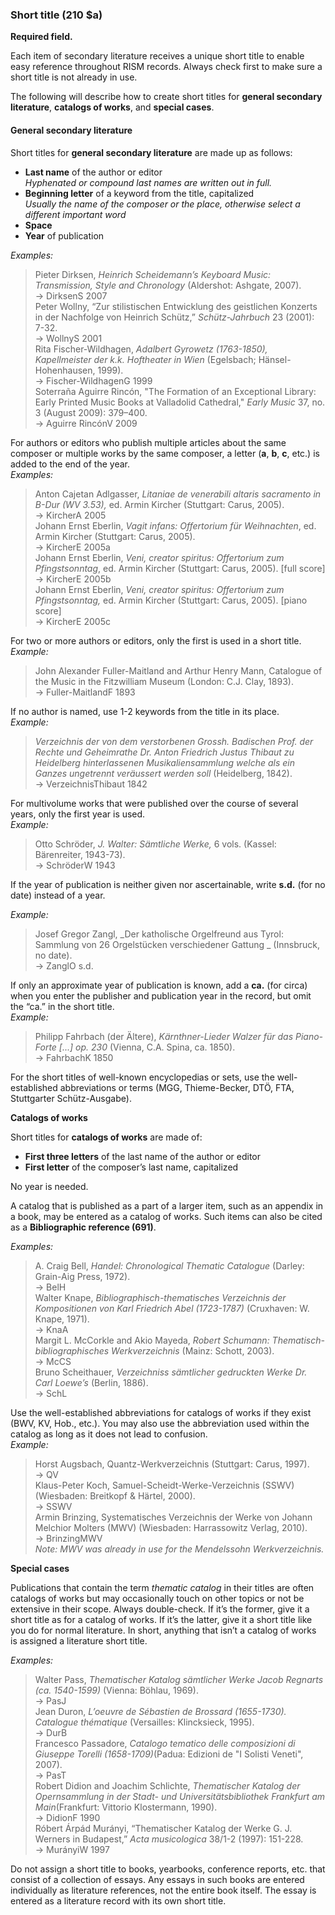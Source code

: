 ### Short title (210 $a)

**Required field.**

Each item of secondary literature receives a unique short title to enable easy reference throughout RISM records. Always
check first to make sure a short title is not already in use.

The following will describe how to create short titles for **general secondary literature**, **catalogs of works**,
and **special cases**.

#### General secondary literature

Short titles for **general secondary literature** are made up as follows:

- **Last name** of the author or editor  
  _Hyphenated or compound last names are written out in full._
- **Beginning letter** of a keyword from the title, capitalized  
  _Usually the name of the composer or the place, otherwise select a different important word_
- **Space**
- **Year** of publication

_Examples:_
> Pieter Dirksen, _Heinrich Scheidemann’s Keyboard Music: Transmission, Style and Chronology_ (Aldershot: Ashgate, 2007).  
> → DirksenS 2007  
> Peter Wollny, “Zur stilistischen Entwicklung des geistlichen Konzerts in der Nachfolge von Heinrich Schütz,” _Schütz-Jahrbuch_ 23 (2001): 7-32.  
> → WollnyS 2001  
> Rita Fischer-Wildhagen, _Adalbert Gyrowetz (1763-1850), Kapellmeister der k.k. Hoftheater in Wien_ (Egelsbach; Hänsel-Hohenhausen, 1999).  
> → Fischer-WildhagenG 1999  
> Soterraña Aguirre Rincón, "The Formation of an Exceptional Library: Early Printed Music Books at Valladolid Cathedral," _Early Music_ 37, no. 3 (August 2009): 379–400.  
> → Aguirre RincónV 2009


For authors or editors who publish multiple articles about the same composer or multiple works by the same composer, a
letter (**a**, **b**, **c**, etc.) is added to the end of the year.  
_Examples:_

> Anton Cajetan Adlgasser, _Litaniae de venerabili altaris sacramento in B-Dur (WV 3.53),_ ed. Armin Kircher (Stuttgart: Carus, 2005).  
> → KircherA 2005  
> Johann Ernst Eberlin, _Vagit infans: Offertorium für Weihnachten_, ed. Armin Kircher (Stuttgart: Carus, 2005).  
> → KircherE 2005a  
> Johann Ernst Eberlin, _Veni, creator spiritus: Offertorium zum Pfingstsonntag_, ed. Armin Kircher (Stuttgart: Carus, 2005). [full score]  
> → KircherE 2005b  
> Johann Ernst Eberlin, _Veni, creator spiritus: Offertorium zum Pfingstsonntag,_ ed. Armin Kircher (Stuttgart: Carus, 2005). [piano score]  
> → KircherE 2005c


For two or more authors or editors, only the first is used in a short title.  
_Example:_

> John Alexander Fuller-Maitland and Arthur Henry Mann, Catalogue of the Music in the Fitzwilliam Museum (London: C.J. Clay, 1893).  
> → Fuller-MaitlandF 1893

If no author is named, use 1-2 keywords from the title in its place.  
_Example:_

> _Verzeichnis der von dem verstorbenen Grossh. Badischen Prof. der Rechte und Geheimrathe Dr. Anton Friedrich Justus Thibaut zu Heidelberg hinterlassenen Musikaliensammlung welche als ein Ganzes ungetrennt veräussert werden soll_ (Heidelberg, 1842).  
> → VerzeichnisThibaut 1842


For multivolume works that were published over the course of several years, only the first year is used.  
_Example:_

> Otto Schröder, _J. Walter: Sämtliche Werke,_ 6 vols. (Kassel: Bärenreiter, 1943-73).  
> → SchröderW 1943

If the year of publication is neither given nor ascertainable, write **s.d.** (for no date) instead of a year.

_Example:_

> Josef Gregor Zangl, _Der katholische Orgelfreund aus Tyrol: Sammlung von 26 Orgelstücken verschiedener Gattung _ (Innsbruck, no date).  
> → ZanglO s.d.


If only an approximate year of publication is known, add a **ca.** (for circa) when you enter the publisher and
publication year in the record, but omit the “ca.” in the short title.  
_Example:_

> Philipp Fahrbach (der Ältere), _Kärnthner-Lieder Walzer für das Piano-Forte [...] op. 230_ (Vienna, C.A. Spina, ca. 1850).  
> → FahrbachK 1850

For the short titles of well-known encyclopedias or sets, use the well-established abbreviations or terms (MGG,
Thieme-Becker, DTÖ, FTA, Stuttgarter Schütz-Ausgabe).

**Catalogs of works**

Short titles for **catalogs of works** are made of:

- **First three letters** of the last name of the author or editor
- **First letter** of the composer’s last name, capitalized

No year is needed.

A catalog that is published as a part of a larger item, such as an appendix in a book, may be entered as a catalog of
works. Such items can also be cited as a **Bibliographic reference (691)**.

_Examples:_

> A. Craig Bell, _Handel: Chronological Thematic Catalogue_ (Darley: Grain-Aig Press, 1972).  
> → BelH  
> Walter Knape, _Bibliographisch-thematisches Verzeichnis der Kompositionen von Karl Friedrich Abel (1723-1787)_ (Cruxhaven: W. Knape, 1971).  
> → KnaA  
> Margit L. McCorkle and Akio Mayeda, _Robert Schumann: Thematisch-bibliographisches Werkverzeichnis_ (Mainz: Schott, 2003).  
> → McCS  
> Bruno Scheithauer, _Verzeichniss sämtlicher gedruckten Werke Dr. Carl Loewe’s_ (Berlin, 1886).  
> → SchL

Use the well-established abbreviations for catalogs of works if they exist (BWV, KV, Hob., etc.). You may also use the
abbreviation used within the catalog as long as it does not lead to confusion.    
_Example:_

> Horst Augsbach, Quantz-Werkverzeichnis (Stuttgart: Carus, 1997).  
> → QV  
> Klaus-Peter Koch, Samuel-Scheidt-Werke-Verzeichnis (SSWV) (Wiesbaden: Breitkopf & Härtel, 2000).  
> → SSWV  
> Armin Brinzing, Systematisches Verzeichnis der Werke von Johann Melchior Molters (MWV) (Wiesbaden: Harrassowitz Verlag, 2010).  
> → BrinzingMWV  
> _Note: MWV was already in use for the Mendelssohn Werkverzeichnis._

**Special cases**

Publications that contain the term _thematic catalog_ in their titles are often catalogs of works but may occasionally
touch on other topics or not be extensive in their scope. Always double-check. If it’s the former, give it a short title
as for a catalog of works. If it’s the latter, give it a short title like you do for normal literature. In short,
anything that isn’t a catalog of works is assigned a literature short title.

_Examples:_

> Walter Pass, _Thematischer Katalog sämtlicher Werke Jacob Regnarts (ca. 1540-1599)_ (Vienna: Böhlau, 1969).  
> → PasJ  
> Jean Duron, _L’oeuvre de Sébastien de Brossard (1655-1730). Catalogue thématique_ (Versailles: Klincksieck, 1995).  
> → DurB  
> Francesco Passadore, _Catalogo tematico delle composizioni di Giuseppe Torelli (1658-1709)_(Padua: Edizioni de "I Solisti Veneti", 2007).  
> → PasT  
> Robert Didion and Joachim Schlichte, _Thematischer Katalog der Opernsammlung in der Stadt- und Universitätsbibliothek Frankfurt am Main_(Frankfurt: Vittorio Klostermann, 1990).  
> → DidionF 1990  
> Róbert Árpád Murányi, “Thematischer Katalog der Werke G. J. Werners in Budapest,” _Acta musicologica_ 38/1-2 (1997): 151-228.  
> → MurányiW 1997

Do not assign a short title to books, yearbooks, conference reports, etc. that consist of a collection of essays. Any
essays in such books are entered individually as literature references, not the entire book itself. The essay is entered
as a literature record with its own short title.
